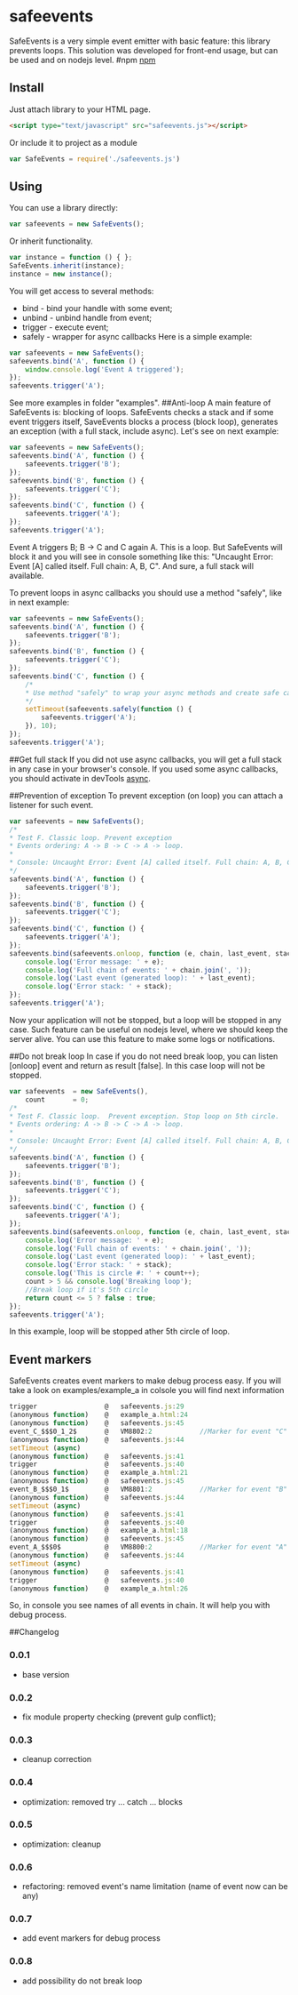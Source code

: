 # safeevents
SafeEvents is a very simple event emitter with basic feature: this library prevents loops. This solution was developed for front-end usage, but can be used and on nodejs level.
#npm
[npm](https://www.npmjs.com/package/safeevents) 
## Install
Just attach library to your HTML page.
```html
<script type="text/javascript" src="safeevents.js"></script>
```
Or include it to project as a module
```javascript
var SafeEvents = require('./safeevents.js')
```
## Using
You can use a library directly:
```javascript
var safeevents = new SafeEvents();
```
Or inherit functionality.
```javascript
var instance = function () { };
SafeEvents.inherit(instance);
instance = new instance();
```
You will get access to several methods:
* bind - bind your handle with some event;
* unbind - unbind handle from event;
* trigger - execute event;
* safely - wrapper for async callbacks
Here is a simple example:
```javascript
var safeevents = new SafeEvents();
safeevents.bind('A', function () {
    window.console.log('Event A triggered');
});
safeevents.trigger('A');
```
See more examples in folder "examples".
##Anti-loop
A main feature of SafeEvents is: blocking of loops. SafeEvents checks a stack and if some event triggers itself, SaveEvents blocks a process (block loop), generates an exception (with a full stack, include async).
Let's see on next example:
```javascript
var safeevents = new SafeEvents();
safeevents.bind('A', function () {
    safeevents.trigger('B');
});
safeevents.bind('B', function () {
    safeevents.trigger('C');
});
safeevents.bind('C', function () {
    safeevents.trigger('A');
});
safeevents.trigger('A');
```
Event A triggers B; B -> C and C again A. This is a loop. But SafeEvents will block it and you will see in console something like this: "Uncaught Error: Event [A] called itself. Full chain: A, B, C". And sure, a full stack will available.

To prevent loops in async callbacks you should use a method "safely", like in next example:
```javascript
var safeevents = new SafeEvents();
safeevents.bind('A', function () {
    safeevents.trigger('B');
});
safeevents.bind('B', function () {
    safeevents.trigger('C');
});
safeevents.bind('C', function () {
    /*
    * Use method "safely" to wrap your async methods and create safe callback.
    */
    setTimeout(safeevents.safely(function () {
        safeevents.trigger('A');
    }), 10);
});
safeevents.trigger('A');
```
##Get full stack
If you did not use async callbacks, you will get a full stack in any case in your browser's console. If you used some async callbacks, you should activate in devTools [async](https://developers.google.com/web/tools/chrome-devtools/javascript/step-code#enable_the_async_call_stack).

##Prevention of exception
To prevent exception (on loop) you can attach a listener for such event.
```javascript
var safeevents = new SafeEvents();
/*
* Test F. Classic loop. Prevent exception
* Events ordering: A -> B -> C -> A -> loop.
*
* Console: Uncaught Error: Event [A] called itself. Full chain: A, B, C
*/
safeevents.bind('A', function () {
    safeevents.trigger('B');
});
safeevents.bind('B', function () {
    safeevents.trigger('C');
});
safeevents.bind('C', function () {
    safeevents.trigger('A');
});
safeevents.bind(safeevents.onloop, function (e, chain, last_event, stack) {
    console.log('Error message: ' + e);
    console.log('Full chain of events: ' + chain.join(', '));
    console.log('Last event (generated loop): ' + last_event);
    console.log('Error stack: ' + stack);
});
safeevents.trigger('A');
```
Now your application will not be stopped, but a loop will be stopped in any case. Such feature can be useful on nodejs level, where we should keep the server alive. You can use this feature to make some logs or notifications. 

##Do not break loop
In case if you do not need break loop, you can listen [onloop] event and return as result [false]. In this case loop will not be stopped.
```javascript
var safeevents  = new SafeEvents(),
    count       = 0;
/*
* Test F. Classic loop.  Prevent exception. Stop loop on 5th circle.
* Events ordering: A -> B -> C -> A -> loop.
*
* Console: Uncaught Error: Event [A] called itself. Full chain: A, B, C
*/
safeevents.bind('A', function () {
    safeevents.trigger('B');
});
safeevents.bind('B', function () {
    safeevents.trigger('C');
});
safeevents.bind('C', function () {
    safeevents.trigger('A');
});
safeevents.bind(safeevents.onloop, function (e, chain, last_event, stack) {
    console.log('Error message: ' + e);
    console.log('Full chain of events: ' + chain.join(', '));
    console.log('Last event (generated loop): ' + last_event);
    console.log('Error stack: ' + stack);
    console.log('This is circle #: ' + count++);
    count > 5 && console.log('Breaking loop');
    //Break loop if it's 5th circle
    return count <= 5 ? false : true;
});
safeevents.trigger('A');
```
In this example, loop will be stopped ather 5th circle of loop.

## Event markers
SafeEvents creates event markers to make debug process easy. If you will take a look on examples/example_a in colsole you will find next information

```javascript
trigger                 @	safeevents.js:29
(anonymous function)    @	example_a.html:24
(anonymous function)    @	safeevents.js:45
event_C_$$$0_1_2$       @	VM8802:2			//Marker for event "C"
(anonymous function)    @	safeevents.js:44
setTimeout (async)		
(anonymous function)    @	safeevents.js:41
trigger                 @	safeevents.js:40
(anonymous function)    @	example_a.html:21
(anonymous function)    @	safeevents.js:45
event_B_$$$0_1$			@	VM8801:2			//Marker for event "B"
(anonymous function)    @	safeevents.js:44
setTimeout (async)		
(anonymous function)    @	safeevents.js:41
trigger                 @	safeevents.js:40
(anonymous function)    @	example_a.html:18
(anonymous function)    @	safeevents.js:45
event_A_$$$0$			@	VM8800:2			//Marker for event "A"
(anonymous function)    @	safeevents.js:44
setTimeout (async)		
(anonymous function)    @	safeevents.js:41
trigger                 @	safeevents.js:40
(anonymous function)    @	example_a.html:26
```
So, in console you see names of all events in chain. It will help you with debug process.

##Changelog
### 0.0.1
* base version

### 0.0.2
* fix module property checking (prevent gulp conflict);

### 0.0.3
* cleanup correction

### 0.0.4
* optimization: removed try ... catch ... blocks

### 0.0.5
* optimization: cleanup

### 0.0.6
* refactoring: removed event's name limitation (name of event now can be any)

### 0.0.7
* add event markers for debug process

### 0.0.8
* add possibility do not break loop
